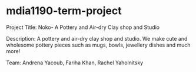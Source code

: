 # mdia1190-term-project

Project Title: 
Noko- A Pottery and Air-dry Clay shop and Studio

Description: A pottery and air-dry clay shop and studio. We make cute and wholesome pottery pieces such as mugs, bowls, jewellery dishes and much more!

Team:
Andrena Yacoub, Fariha Khan, Rachel Yaholnitsky

